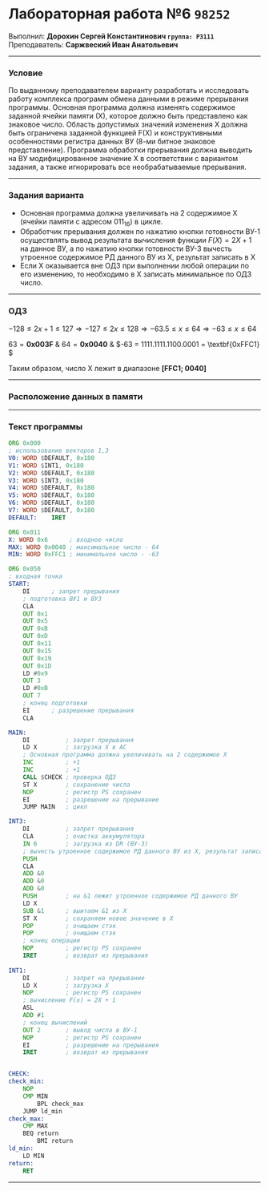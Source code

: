 # Лабораторная работа №6 `98252`
Выполнил: **Дорохин Сергей Константинович `группа: P3111`** \
Преподаватель: **Саржвеский Иван Анатольевич**

------------
### Условие
По выданному преподавателем варианту разработать и исследовать работу комплекса программ обмена данными в режиме
прерывания программы. Основная программа должна изменять содержимое заданной ячейки памяти (Х), которое должно быть
представлено как знаковое число. Область допустимых значений изменения Х должна быть ограничена заданной функцией F(X) и
конструктивными особенностями регистра данных ВУ (8-ми битное знаковое представление). Программа обработки прерывания
должна выводить на ВУ модифицированное значение Х в соответствии с вариантом задания, а также игнорировать все
необрабатываемые прерывания.

------------
### Задания варианта
* Основная программа должна увеличивать на 2 содержимое X (ячейки памяти с адресом $011_{16}$) в цикле.
*  Обработчик прерывания должен по нажатию кнопки готовности ВУ-1 осуществлять вывод результата вычисления функции $F(X)=2X+1$ на данное ВУ, a по нажатию кнопки готовности ВУ-3 вычесть утроенное содержимое РД данного ВУ из Х, результат записать в X
* Если Х оказывается вне ОДЗ при выполнении любой операции по его изменению, то необходимо в Х записать минимальное по ОДЗ число.

------------
### ОДЗ

$-128 \leq 2x+1 \leq 127 \Rightarrow -127 \leq 2x \leq 128 \Rightarrow -63.5 \leq x \leq 64 \Rightarrow -63 \leq x \leq 64$

$63 = \textbf{0x003F}$
&
$64 = \textbf{0x0040}$
&
$-63 = 1111.1111.1100.0001 = \textbf{0xFFC1} $

Таким образом, число X лежит в диапазоне **[FFC1; 0040]**

------------

### Расположение данных в памяти

------------

### Текст программы

```asm
ORG 0x000
; использование векторов 1,3
V0:	WORD $DEFAULT, 0x180
V1:	WORD $INT1, 0x180
V2:	WORD $DEFAULT, 0x180
V3:	WORD $INT3, 0x180
V4:	WORD $DEFAULT, 0x180
V5:	WORD $DEFAULT, 0x180
V6:	WORD $DEFAULT, 0x180
V7:	WORD $DEFAULT, 0x180
DEFAULT:	IRET

ORG 0x011
X: WORD 0x6      ; входное число
MAX: WORD 0x0040 ; максимальное число - 64
MIN: WORD 0xFFC1 ; минимальное число - -63

ORG 0x050
; входная точка
START:
    DI      ; запрет прерывания
    ; подготовка ВУ1 и ВУ3
    CLA
    OUT 0x1
    OUT 0x5
    OUT 0xB
    OUT 0xD
    OUT 0x11
    OUT 0x15
    OUT 0x19
    OUT 0x1D
    LD #0x9
    OUT 3
    LD #0xB
    OUT 7
    ; конец подготовки
    EI      ; разрешение прерывания
    CLA

MAIN:
    DI          ; запрет прерывания
    LD X        ; загрузка X в AC
    ; Основная программа должна увеличивать на 2 содержимое X 
    INC         ; +1
    INC         ; +1
    CALL $CHECK ; проверка ОДЗ
    ST X        ; сохранение числа
    NOP         ; регистр PS сохранен
    EI          ; разрешение на прерывание
    JUMP MAIN   ; цикл

INT3:
    DI          ; запрет прерывания
    CLA         ; очистка аккумулятора
    IN 6        ; загрузка из DR (ВУ-3)
    ; вычесть утроенное содержимое РД данного ВУ из Х, результат записать в X
    PUSH
    CLA
    ADD &0
    ADD &0
    ADD &0
    PUSH        ; на &1 лежит утроенное содержимое РД данного ВУ
    LD X
    SUB &1      ; выитаем &1 из X
    ST X        ; сохраняем новое значение в X
    POP         ; очищаем стэк
    POP         ; очищаем стэк
    ; конец операции
    NOP         ; регистр PS сохранен
    IRET        ; возврат из прерывания
    
INT1:
    DI          ; запрет на прерывание
    LD X        ; загрузка X
    NOP         ; регистр PS сохранен
    ; вычисление F(x) = 2X + 1
    ASL
    ADD #1
    ; конец вычислений
    OUT 2       ; вывод числа в ВУ-1
    NOP         ; регистр PS сохранен
    EI          ; разрешение на прерывания
    IRET        ; возврат из прерывания


CHECK:
check_min:
	NOP
	CMP MIN
    	BPL check_max
   	JUMP ld_min
check_max:
	CMP MAX
	BEQ return
    	BMI return
ld_min:
	LD MIN
return:
	RET


```

------------

